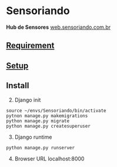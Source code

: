 # Sensoriando
**Hub de Sensores**
[web.sensoriando.com.br](http://web.sensoriando.com.br)

## [Requirement](doc/requirement.md)

## [Setup](doc/setup.md)

## Install

2. Django init
```console
source ~/envs/Sensoriando/bin/activate
pytnon manage.py makemigrations
python manage.py migrate
python manage.py createsuperuser
```

3. Django runtime
```console
python manage.py runserver
```

4. Browser URL
localhost:8000



